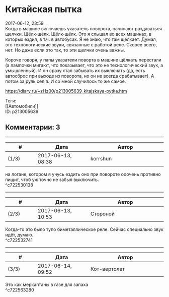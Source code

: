 Китайская пытка
===============

  
2017-06-12, 23:59  
 Когда в машине включаешь указатель поворота, начинают раздаваться щелчки. Щёлк-щёлк. Щёлк-щёлк. Это я слышал во всех машинах, в которых ездил, в т.ч. в автобусах. Я не знаю, что там щёлкает. Думал, это технологические звуки, связанные с работой реле. Скорее всего, нет. Но даже если это так, то эти щелчки очень важны.   
   
 Короче говоря, у папы указатели поворта в машине щёлкать перестали (а лампочки мигают, что показывает, что это не технологический звук, а умышленный). И он сразу стал забывать их выключать (да, есть автосброс при выходе из поворота, но он не всегда срабатывает). А потом за руль сел я. И со мной случилось то же самое.   
  
<https://diary.ru/~zHz00/p213005639_kitajskaya-pytka.htm>  
  
Теги:  
[[Автомобили]]  
ID: p213005639  


Комментарии: 3
--------------

  


---



|         #         |              Дата              |                     Автор                     |           ID           |
| --- | --- | --- | --- |
| (1/3) | 2017-06-13, 08:38 | korrshun | c722530138 |

  
 на логане, котором я учусь ездить оно при повороте ооочень противно пищит, чтоб уж точно не забыл выключить.   
 ^c722530138

---



|         #         |              Дата              |                     Автор                     |           ID           |
| --- | --- | --- | --- |
| (2/3) | 2017-06-13, 10:53 | Стороной | c722532741 |

  
 Когда-то это было тупо биметаллическое реле. Сейчас специально звук идёт, думаю.   
 ^c722532741

---



|         #         |              Дата              |                     Автор                     |           ID           |
| --- | --- | --- | --- |
| (3/3) | 2017-06-14, 09:52 | Кот-вертолет | c722563280 |

  
 Это как меркаптаны в газе для запаха   
 ^c722563280